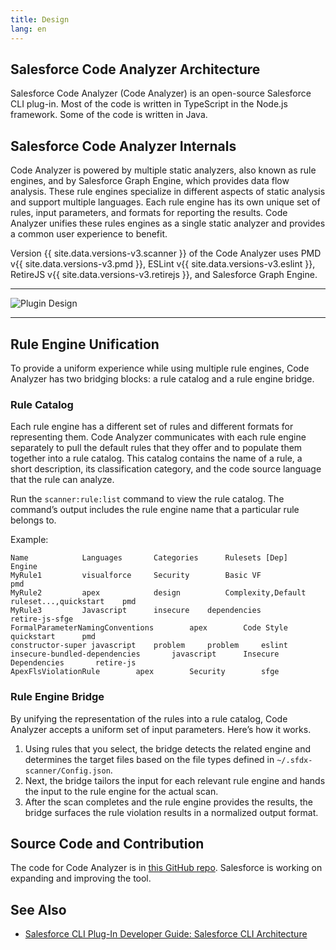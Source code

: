 ```yaml
---
title: Design
lang: en
---
```


## Salesforce Code Analyzer Architecture

Salesforce Code Analyzer (Code Analyzer) is an open-source Salesforce CLI plug-in. Most of the code is written in TypeScript in the Node.js framework. Some of the code is written in Java.

## Salesforce Code Analyzer Internals

Code Analyzer is powered by multiple static analyzers, also known as rule engines, and by Salesforce Graph Engine, which provides data flow analysis. These rule engines specialize in different aspects of static analysis and support multiple languages. Each rule engine has its own unique set of rules, input parameters, and formats for reporting the results. Code Analyzer unifies these rules engines as a single static analyzer and provides a common user experience to benefit.

Version {{ site.data.versions-v3.scanner }} of the Code Analyzer uses PMD v{{ site.data.versions-v3.pmd }}, ESLint v{{ site.data.versions-v3.eslint }}, RetireJS v{{ site.data.versions-v3.retirejs }}, and Salesforce Graph Engine.

-------

![Plugin Design](./assets/images/ScannerPlugin.jpeg)

-------

## Rule Engine Unification

To provide a uniform experience while using multiple rule engines, Code Analyzer has two bridging blocks: a rule catalog and a rule engine bridge. 

### Rule Catalog

Each rule engine has a different set of rules and different formats for representing them. Code Analyzer communicates with each rule engine separately to pull the default rules that they offer and to populate them together into a rule catalog. This catalog contains the name of a rule, a short description, its classification category, and the code source language that the rule can analyze.

Run the ```scanner:rule:list``` command to view the rule catalog. The command’s output includes the rule engine name that a particular rule belongs to.

Example:

```
Name			Languages		Categories		Rulesets [Dep]		Engine
MyRule1			visualforce		Security		Basic VF			pmd
MyRule2			apex			design			Complexity,Default ruleset...,quickstart	pmd
MyRule3			Javascript		insecure 	dependencies 		retire-js-sfge
FormalParameterNamingConventions		apex		Code Style		quickstart		pmd
constructor-super javascript	problem		problem		eslint
insecure-bundled-dependencies		javascript		Insecure Dependencies		retire-js
ApexFlsViolationRule		apex		Security		sfge
```

### Rule Engine Bridge

By unifying the representation of the rules into a rule catalog, Code Analyzer accepts a uniform set of input parameters. Here’s how it works.

1. Using rules that you select, the bridge detects the related engine and determines the target files based on the file types defined in `~/.sfdx-scanner/Config.json`. 
2. Next, the bridge tailors the input for each relevant rule engine and hands the input to the rule engine for the actual scan.
3. After the scan completes and the rule engine provides the results, the bridge surfaces the rule violation results in a normalized output format.


## Source Code and Contribution

The code for Code Analyzer is in [this GitHub repo](https://github.com/forcedotcom/sfdx-scanner). Salesforce is working on expanding and improving the tool.

## See Also
- [Salesforce CLI Plug-In Developer Guide: Salesforce CLI Architecture](https://developer.salesforce.com/docs/atlas.en-us.sfdx_cli_plugins.meta/sfdx_cli_plugins/cli_plugins_architecture.htm)
